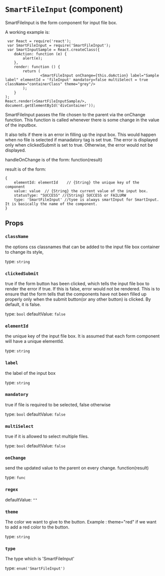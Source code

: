 `SmartFileInput` (component)
============================

SmartFileInput is the form component for input file box.

A working example is:
```
 var React = require('react');
 var SmartFileInput = require('SmartFileInput');
 var SmartInputSample = React.createClass({
	doAction: function (e) {
		alert(e);
	},
	render: function () {
		return (
				<SmartFileInput onChange={this.doAction} label="Sample label" elementId = 'fileInput' mandatory=false multiSelect = true className="containerClass" theme="grey"/>
		);
	}
);
React.render(<SmartFileInputSample/>, document.getElementById('divContainer'));
```

SmartFileInput passes the file chosen to the parent via the onChange function. This function is called whenever there is some change in the value of the inputbox.

It also tells if there is an error in filling up the input box. This would happen when no file is selected if manadatory tag is set true.
The error is displayed only when clickedSubmit is set to true. Otherwise, the error would not be displayed.

handleOnChange is of the form:
function(result)

result is of the form:
```
{
	elementId: elementId    // {String} the unique key of the component
	value: value  // {String} the current value of the input box.
	statusType: "SUCCESS" //{String} SUCCESS or FAILURW
	type: 'SmartFileInput' //tyoe is always smartInput for SmartInput. It is basically the name of the component.
}
```

Props
-----

### `className`

the options css classnames that can be added to the input file box container to change its style,

type: `string`


### `clickedSubmit`

true if the form button has been clicked, which tells the input file box to render the error if true. If this is false, error would not be rendered. This is to ensure that the form tells that the components have not been filled up properly only when the submit button(or any other button) is clicked. By default, it is false.

type: `bool`
defaultValue: `false`


### `elementId`

the unique key of the input file box. It is assumed that each form component will have a unique elementId.

type: `string`


### `label`

the label of the input box

type: `string`


### `mandatory`

true if file is required to be selected, false otherwise

type: `bool`
defaultValue: `false`


### `multiSelect`

true if it is allowed to select multiple files.

type: `bool`
defaultValue: `false`


### `onChange`

send the updated value to the parent on every change. function(result)

type: `func`


### `regex`

defaultValue: `""`


### `theme`

The color we want to give to the button. Example : theme="red" if we want to add a red color to the button.

type: `string`


### `type`

The type which is 'SmartFileInput'

type: `enum('SmartFileInput')`

